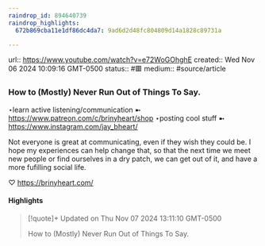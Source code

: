 ```yaml
---
raindrop_id: 894640739
raindrop_highlights:
  672b869cba11e1df86dc4da7: 9ad6d2d48fc804809d14a1828c89731a

---
```


url:: https://www.youtube.com/watch?v=e72WoGOhghE
created:: Wed Nov 06 2024 10:09:16 GMT-0500
status:: #🟥
medium:: #source/article


### How to (Mostly) Never Run Out of Things To Say.

⋆learn active listening/communication ➼ https://www.patreon.com/c/brinyheart/shop
⋆posting cool stuff ➼ https://www.instagram.com/jay_bheart/

Not everyone is great at communicating, even if they wish they could be. I hope my experiences can help change that, so that the next time we meet new people or find ourselves in a dry patch, we can get out of it, and have a more fufilling social life.

♡ https://brinyheart.com/

#### Highlights

> [!quote]+ Updated on Thu Nov 07 2024 13:11:10 GMT-0500
>
> How to (Mostly) Never Run Out of Things To Say.

